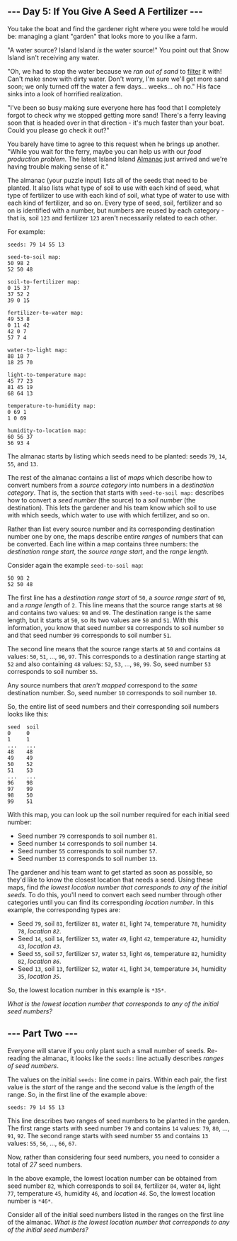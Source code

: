 ## --- Day 5: If You Give A Seed A Fertilizer ---

You take the boat and find the gardener right where you were told he would be:
managing a giant "garden" that looks more to you like a farm.

"A water source? Island Island *is* the water source!" You point out that Snow
Island isn't receiving any water.

"Oh, we had to stop the water because we *ran out of sand* to [filter][1] it
with! Can't make snow with dirty water. Don't worry, I'm sure we'll get more
sand soon; we only turned off the water a few days... weeks... oh no." His face
sinks into a look of horrified realization.

"I've been so busy making sure everyone here has food that I completely forgot
to check why we stopped getting more sand! There's a ferry leaving soon that is
headed over in that direction - it's much faster than your boat. Could you
please go check it out?"

You barely have time to agree to this request when he brings up another. "While
you wait for the ferry, maybe you can help us with our *food production
problem*. The latest Island Island [Almanac][2] just arrived and we're having
trouble making sense of it."

The almanac (your puzzle input) lists all of the seeds that need to be planted.
It also lists what type of soil to use with each kind of seed, what type of
fertilizer to use with each kind of soil, what type of water to use with each
kind of fertilizer, and so on. Every type of seed, soil, fertilizer and so on is
identified with a number, but numbers are reused by each category - that is,
soil `123` and fertilizer `123` aren't necessarily related to each other.

For example:

```
seeds: 79 14 55 13

seed-to-soil map:
50 98 2
52 50 48

soil-to-fertilizer map:
0 15 37
37 52 2
39 0 15

fertilizer-to-water map:
49 53 8
0 11 42
42 0 7
57 7 4

water-to-light map:
88 18 7
18 25 70

light-to-temperature map:
45 77 23
81 45 19
68 64 13

temperature-to-humidity map:
0 69 1
1 0 69

humidity-to-location map:
60 56 37
56 93 4

```

The almanac starts by listing which seeds need to be planted: seeds `79`, `14`,
`55`, and `13`.

The rest of the almanac contains a list of *maps* which describe how to convert
numbers from a *source category* into numbers in a *destination category*. That
is, the section that starts with `seed-to-soil map:` describes how to convert a
*seed number* (the source) to a *soil number* (the destination). This lets the
gardener and his team know which soil to use with which seeds, which water to
use with which fertilizer, and so on.

Rather than list every source number and its corresponding destination number
one by one, the maps describe entire *ranges* of numbers that can be converted.
Each line within a map contains three numbers: the *destination range start*,
the *source range start*, and the *range length*.

Consider again the example `seed-to-soil map`:

```
50 98 2
52 50 48

```

The first line has a *destination range start* of `50`, a *source range start*
of `98`, and a *range length* of `2`. This line means that the source range
starts at `98` and contains two values: `98` and `99`. The destination range is
the same length, but it starts at `50`, so its two values are `50` and `51`.
With this information, you know that seed number `98` corresponds to soil number
`50` and that seed number `99` corresponds to soil number `51`.

The second line means that the source range starts at `50` and contains `48`
values: `50`, `51`, ..., `96`, `97`. This corresponds to a destination range
starting at `52` and also containing `48` values: `52`, `53`, ..., `98`, `99`.
So, seed number `53` corresponds to soil number `55`.

Any source numbers that *aren't mapped* correspond to the *same* destination
number. So, seed number `10` corresponds to soil number `10`.

So, the entire list of seed numbers and their corresponding soil numbers looks
like this:

```
seed  soil
0     0
1     1
...   ...
48    48
49    49
50    52
51    53
...   ...
96    98
97    99
98    50
99    51

```

With this map, you can look up the soil number required for each initial seed
number:

* Seed number `79` corresponds to soil number `81`.
* Seed number `14` corresponds to soil number `14`.
* Seed number `55` corresponds to soil number `57`.
* Seed number `13` corresponds to soil number `13`.

The gardener and his team want to get started as soon as possible, so they'd
like to know the closest location that needs a seed. Using these maps, find *the
lowest location number that corresponds to any of the initial seeds*. To do
this, you'll need to convert each seed number through other categories until you
can find its corresponding *location number*. In this example, the corresponding
types are:

* Seed `79`, soil `81`, fertilizer `81`, water `81`, light `74`, temperature
  `78`, humidity `78`, *location `82`*.
* Seed `14`, soil `14`, fertilizer `53`, water `49`, light `42`, temperature
  `42`, humidity `43`, *location `43`*.
* Seed `55`, soil `57`, fertilizer `57`, water `53`, light `46`, temperature
  `82`, humidity `82`, *location `86`*.
* Seed `13`, soil `13`, fertilizer `52`, water `41`, light `34`, temperature
  `34`, humidity `35`, *location `35`*.

So, the lowest location number in this example is `*35*`.

*What is the lowest location number that corresponds to any of the initial seed
numbers?*

## --- Part Two ---

Everyone will starve if you only plant such a small number of seeds. Re-reading
the almanac, it looks like the `seeds:` line actually describes *ranges of seed
numbers*.

The values on the initial `seeds:` line come in pairs. Within each pair, the
first value is the *start* of the range and the second value is the *length* of
the range. So, in the first line of the example above:

`seeds: 79 14 55 13`

This line describes two ranges of seed numbers to be planted in the garden. The
first range starts with seed number `79` and contains `14` values: `79`, `80`,
..., `91`, `92`. The second range starts with seed number `55` and contains `13`
values: `55`, `56`, ..., `66`, `67`.

Now, rather than considering four seed numbers, you need to consider a total of
*27* seed numbers.

In the above example, the lowest location number can be obtained from seed
number `82`, which corresponds to soil `84`, fertilizer `84`, water `84`, light
`77`, temperature `45`, humidity `46`, and *location `46`*. So, the lowest
location number is `*46*`.

Consider all of the initial seed numbers listed in the ranges on the first line
of the almanac. *What is the lowest location number that corresponds to any of
the initial seed numbers?*

[1]: https://en.wikipedia.org/wiki/Sand_filter
[2]: https://en.wikipedia.org/wiki/Almanac
